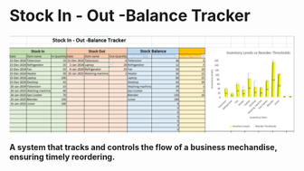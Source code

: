 # Stock In - Out -Balance Tracker					
![screenshot](image.png)

**A system that tracks and controls the flow of a business mechandise, ensuring timely reordering.**

